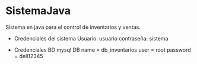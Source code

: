 # SistemaJava
Sistema en java para el control de inventarios y ventas.

- Credenciales del sistema
Usuario: usuario
contraseña: sistema

- Credenciales BD mysql
DB name  = db_inventarios
user     = root
password = dell12345
